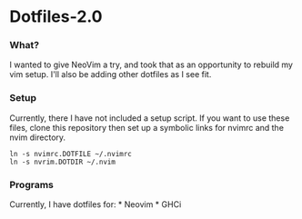 # Dotfiles-2.0

### What?
I wanted to give NeoVim a try, and took that as an opportunity to rebuild my vim setup. I'll also be adding other dotfiles as I see fit.

### Setup
Currently, there I have not included a setup script. If you want to use these files, clone this repository then set up a symbolic links for nvimrc and the nvim directory.

```
ln -s nvimrc.DOTFILE ~/.nvimrc
ln -s nvrim.DOTDIR ~/.nvim
``` 

### Programs

Currently, I have dotfiles for:
    * Neovim
    * GHCi
